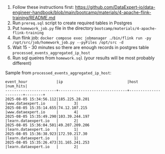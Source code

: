 1. Follow these instructions first: https://github.com/DataExpert-io/data-engineer-handbook/blob/main/bootcamp/materials/4-apache-flink-training/README.md
2. Run `prereq.sql` script to create required tables in Postgres
3. Put `homework_job.py` file in the directory `bootcamp/materials/4-apache-flink-training`
4. Run flink job: `docker compose exec jobmanager ./bin/flink run -py /opt/src/job/homework_job.py --pyFiles /opt/src -d`
5. Wait 15 - 30 minutes so there are enough records in postgres table `processed_events_aggregated_ip_host`
6. Run sql queires from `homework.sql` (your results will be most probably different)

Sample from `processed_events_aggregated_ip_host`:

```
event_hour             |ip                             |host                  |num_hits|
-----------------------+-------------------------------+----------------------+--------+
2025-08-05 15:34:56.112|185.225.28.201                 |www.dataexpert.io     |       3|
2025-08-05 15:35:14.655|74.12.107.215                  |www.dataexpert.io     |       4|
2025-08-05 15:35:49.290|103.39.244.197                 |learn.dataexpert.io   |       2|
2025-08-05 15:36:04.501|49.207.209.206                 |learn.dataexpert.io   |       1|
2025-08-05 15:36:38.923|172.59.217.30                  |learn.dataexpert.io   |       1|
2025-08-05 15:35:26.473|31.165.241.253                 |learn.dataexpert.io   |       2|
```
